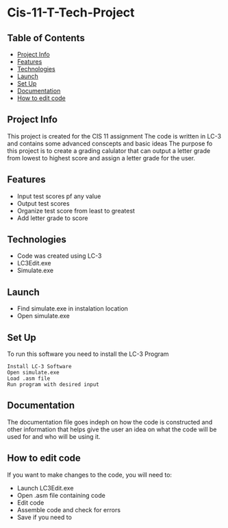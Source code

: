 # Cis-11-T-Tech-Project
## Table of Contents
* [Project Info](#ProjectInfo)
* [Features](#Features)
* [Technologies](#Technologies)
* [Launch](#Launch)
* [Set Up](#SetUp)
* [Documentation](#Ducumentation)
* [How to edit code](Howtoeditcode)

## Project Info
This project is created for the CIS 11 assignment
The code is written in LC-3 and contains some advanced conscepts and basic ideas
The purpose fo this project is to create a grading calulator that can output a letter grade from lowest to highest score and assign a letter grade for the user.

## Features
* Input test scores pf any value
* Output test scores
* Organize test score from least to greatest
* Add letter grade to score
  
## Technologies
* Code was created using LC-3
* LC3Edit.exe
* Simulate.exe

## Launch
* Find simulate.exe in instalation location
* Open simulate.exe
  
## Set Up
To run this software you need to install the LC-3 Program
```
Install LC-3 Software
Open simulate.exe
Load .asm file
Run program with desired input
```

## Documentation
The documentation file goes indeph on how the code is constructed and other information that helps give the user an idea on what the code will be used for and who will be using it.

## How to edit code
If you want to make changes to the code, you will need to:
* Launch LC3Edit.exe
* Open .asm file containing code
* Edit code
* Assemble code and check for errors
* Save if you need to
